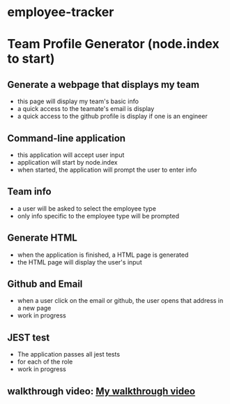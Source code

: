 # employee-tracker
# Team Profile Generator (node.index to start)
## Generate a webpage that displays my team
* this page will display my team's basic info
* a quick access to the teamate's email is display
* a quick access to the github profile is display if one is an engineer
## Command-line application
* this application will accept user input
* application will start by node.index 
* when started, the application will prompt the user to enter info
## Team info
* a user will be asked to select the employee type
* only info specific to the employee type will be prompted 
## Generate HTML 
* when the application is finished, a HTML page is generated
* the HTML page will display the user's input
## Github and Email
* when a user click on the email or github, the user opens that address in a new page
* work in progress
## JEST test
* The application passes all jest tests
* for each of the role
* work in progress
## walkthrough video: <a href="https://watch.screencastify.com/v/fsJkmLVtJHH60p8Yzohz">My walkthrough video</a>

